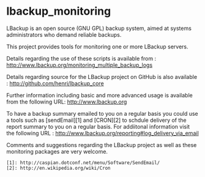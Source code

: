 # lbackup_monitoring #

LBackup is an open source (GNU GPL) backup system, aimed at systems administrators who demand reliable backups. 

This project provides tools for monitoring one or more LBackup servers.

Details regarding the use of these scripts is available from : <http://www.lbackup.org/monitoring_multiple_backup_logs>
 
Details regarding source for the LBackup project on GitHub is also available :
 <http://github.com/henri/lbackup_core>

Further information including basic and more advanced usage is available from the following URL: 
<http://www.lbackup.org>

To have a backup summary emailed to you on a regular basis you could use a tools such as [sendEmail][1] and [CRON][2]  to schdule delivery of the report summary to you on a regular basis. For addiitonal information visit the following URL : 
<http://www.lbackup.org/reporting#log_delivery_via_email>

Comments and suggestions regarding the LBackup project as well as these monitoring packages are very welcome.

	[1]: http://caspian.dotconf.net/menu/Software/SendEmail/
	[2]: http://en.wikipedia.org/wiki/Cron